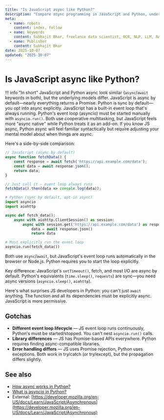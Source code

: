 ```yaml
---
title: "Is JavaScript async like Python?"
description: "Compare async programming in JavaScript and Python, understanding key similarities and differences in their approaches."
meta:
  - name: robots
    content: index, follow
  - name: keywords
    content: Subhajit Bhar, freelance data scientist, OCR, NLP, LLM, RAG, knowledge base, python, javascript, async, comparison
  - name: Publisher
    content: Subhajit Bhar
date: 2025-10-07
updated: "2025-10-07"
---
```


# Is JavaScript async like Python?

<!-- more -->

!!! info "In short"
    JavaScript and Python async look similar (`async`/`await` keywords in both), but the underlying models differ. JavaScript is async by default—nearly everything returns a Promise. Python is sync by default—you opt into async explicitly. JavaScript has a built-in event loop that's always running. Python's event loop (asyncio) must be started manually with `asyncio.run()`. Both use cooperative multitasking, but JavaScript feels more "async native" while Python treats it as an add-on. If you know JS async, Python async will feel familiar syntactically but require adjusting your mental model about when things are async.

Here's a side-by-side comparison:

```javascript
// JavaScript (async by default)
async function fetchData() {
    const response = await fetch('https://api.example.com/data');
    const data = await response.json();
    return data;
}

// Just call it - event loop always runs
fetchData().then(data => console.log(data));
```

```python
# Python (sync by default, opt-in async)
import asyncio
import aiohttp

async def fetch_data():
    async with aiohttp.ClientSession() as session:
        async with session.get('https://api.example.com/data') as response:
            data = await response.json()
            return data

# Must explicitly run the event loop
asyncio.run(fetch_data())
```

Both use `async`/`await`, but JavaScript's event loop runs automatically in the browser or Node.js. Python requires you to start the loop explicitly.

Key difference: JavaScript's `setTimeout()`, fetch, and most I/O are async by default. Python's equivalents (`time.sleep()`, `requests`) are sync—you need async versions (`asyncio.sleep()`, `aiohttp`).

Here's what surprises JS developers in Python: you can't just `await` anything. The function and all its dependencies must be explicitly async. JavaScript is more permissive.

## Gotchas

* **Different event loop lifecycle** — JS event loop runs continuously, Python's must be started/stopped. You can't nest `asyncio.run()` calls.
* **Library differences** — JS has Promise-based APIs everywhere. Python requires finding async-compatible libraries.
* **Error handling differs** — JS uses Promise rejection, Python uses exceptions. Both work in try/catch (or try/except), but the propagation differs slightly.

## See also

* [How async works in Python?](how-async-works-in-python.md)
* [What is asyncio in Python?](what-is-asyncio-in-python.md)
* External: [https://developer.mozilla.org/en-US/docs/Learn/JavaScript/Asynchronous](https://developer.mozilla.org/en-US/docs/Learn/JavaScript/Asynchronous)

<script type="application/ld+json">
{
  "@context": "https://schema.org",
  "@type": "FAQPage",
  "mainEntity": [{
    "@type": "Question",
    "name": "Is JavaScript async like Python?",
    "acceptedAnswer": {
      "@type": "Answer",
      "text": "JavaScript and Python async use similar async/await syntax, but differ fundamentally. JavaScript is async by default with an always-running event loop. Python is sync by default and requires explicit event loop management with asyncio. Both use cooperative multitasking but have different philosophies."
    }
  }]
}
</script>

